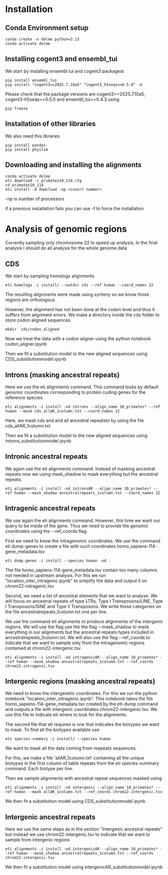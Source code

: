 # Installation
## Conda Environment setup
```
conda create -n delme python=3.13
conda activate delme
```

## Installing cogent3 and ensembl_tui

<!-- I'm not doing any of this now
through github
```
mkdir -p ~/repos
cd ~/repos
cd ../
git clone git@github.com:cogent3/ensembl_tui.git
cd ensembl_tui
pip install -e ".[dev]"
git clone git@github.com:cogent3/cogent3.git
cd cogent3
pip install -e ".[dev]"
```

through flit
```
pip install flit
install -s --python `which python
```
-->

We start by installing ensembl tui and cogent3 packagest
```
pip install ensembl_tui
pip install "cogent3==2025.7.10a5" "cogent3_h5seqs==0.5.0" -U
```
Please check that the package versions are cogent3==2025.7.10a5, cogent3-h5seqs==0.5.0 and ensembl_tui==0.4.3 using
```
pip freeze
```


## Installation of other libraries
We also need this libraries
```
pip install pandas
pip install phyilim
```

## Downloading and installing the alignments
```
conda activate delme
eti download -c primates10_114.cfg
cd primates10_114
eti install -d download -np <insert number>
```
-np is number of processors

if a previous installation fails you can use -f to force the installation

# Analysis of genomic regions

Currently sampling only chromosome 22 to speed up analysis. In the final analysis I should do all analysis for the whole genome data

## CDS

We start by sampling homologs alignments

```
eti homologs -i install/ --outdir cds --ref human --coord_names 22 
```

The resulting alignments were made using synteny so we know those regions are orthologous.

However, the alignment has not been done at the codon level and thus it suffers from alignment errors. We make a directory inside the cds folder to store codon aligned sequences

```
mkdir  cds/codon_aligned
```

Now we treat the data with a codon aligner using the python notebook codon_aligner.ipynb

Then we fit a substitution model to the new aligned sequences using CDS_substitutionmodel.ipynb

## Introns (masking ancestral repeats)

Here we use the eti alignments command. This command looks by default genomic coordinates corresponding to protein coding genes for the reference species. 

```
eti alignments -i install -od introns --align_name 10_primates* --ref human --mask cds_allAR_1column.txt --coord_names 22 
```
Here, we mask cds and and all ancestral repeatsto by using the file cds_allAR_1column.txt

Then we fit a substitution model to the new aligned sequences using introns_substitutionmodel.ipynb

## Intronic ancestral repeats

We again use the eti alignments command. Instead of masking ancestral repeats now we using mask_shadow to mask everything but the ancestral repeats.

```
eti alignments -i install -od intronsAR --align_name 10_primates* --ref human --mask_shadow ancestralrepeats_1column.txt --coord_names 22 
```

## Intragenic ancestral repeats

We use again the eti alignments command. However, this time we want our query to be inside of the gene. Thus we need to provide the genomic coordinates using the --ref_coords flag.

First we need to know the intragenomic coordinates. We use the command eti dump-genes to create a file with such coordinates homo_sapiens-114-gene_metadata.tsv

```
eti dump-genes -i install --species human -od .
```

The file homo_sapiens-114-gene_metadata.tsv contain too many columns not needed in upstream analysis. For this we run "location_inter_intragenic.ipynb" to simplify the data and output it on chrom22-intragenic.tsv

Second, we need a list of ancestral elements that we want to analyse. We will focus on ancestral repeats of type LTRs, Type I Transposons/LINE, Type I Transposons/SINE and Type II Transposons. We write these categories on the file ancestralrepeats_1column.txt one per line.

We use the command eti alignments to produce alignments of the intergenic regions. We will use the flag  use the the flag --mask_shadow to mask everything in our alignments but the ancestral repeats types included in ancestralrepeats_1column.txt. We will also use the flag --ref_coords  to indicate that we want to sample only from the intragenomic regions contained at chrom22-intergenic.tsv

```
eti alignments -i install -od intragenicAR --align_name 10_primates* --ref human --mask_shadow ancestralrepeats_1column.txt --ref_coords chrom22-intragenic.tsv
```


## Intergenic regions (masking ancestral repeats)

We need to know the intergenetic coordinates. For this we run the python notebook "location_inter_intragenic.ipynb". This notebook takes the file homo_sapiens-114-gene_metadata.tsv created by the eti-dump command and outputs a file with intergenic coordinates chrom22-intergenic.tsv. We use this file to indicate eti where to look for the alignments.

The second file that eti requires is one that indicates the biotypes we want to mask. To find all the biotypes available use

```
eti species-summary -i install/ --species human
```

<!-- Bug caution
eti spcies-summary outputs two columns for the reapeats bitypes. We use all the unique entries in the first column.
We could also work with the second column but it masks less sequences than the first, so I'm using the first column.
-->

We want to mask all the data coming from reapeats sequences. 

For this, we make a file 'allAR_1column.txt' containing all the unique biotypes in the first column of table repeats from the eti species-summary command. Each biotype per line.

Then we sample alignments with ancestral repeat sequences masked using

```
eti alignments -i install -od intergenic --align_name 10_primates* --ref human --mask allAR_1column.txt --ref_coords chrom22-intergenic.tsv
```

We then fit a substitution model using CDS_substitutionmodel.ipynb

## Intergenic ancestral repeats

Here we use the same steps as in the section "Intergenic ancestral repeats" but instead we use chrom22-intergenic.tsv to indicate that we want to sample from intergenic regions

```
eti alignments -i install -od intergenicAR --align_name 10_primates* --ref human --mask_shadow ancestralrepeats_1column.txt --ref_coords chrom22-intergenic.tsv
```
We then fit a substitution model using intergenicAR_substitutionmodel.ipynb


<!-- Bug caution

The previous command is quite unstable. Sometimes it gives a lot of warnings stating that the user is attempting to use negative indexes. In these cases the resulting files inside of test_intergenic_1column do not have any masked positions (No question marks)

Code to debug this includes only focusing in one genomic region instead of multiples.
For this create a file "chrom22-selected.tsv" and manually indicate the coordinates needed

My testing coordinates are 22:15915800-16141765


Then run
```
eti alignments -i install -od selected-subset21 --ref human --ref_coords chrom22-selected.tsv --mask_shadow ancestralrepeats_1column.txt --align_name 10_primates*
```

to generate the alignment

-->



<!-- To check later

#Creates intragenic alignments for chromosome 22
eti alignments -i install -od test_intragenic --align_name "*primates*" --ref human --mask_shadow ancestralrepeats_list.txt --coord_names 22 --mask_ref --limit 10

#testing using the names of the alignment types instead of a file
eti alignments -i install --outdir test_intragenic --align_name "*primates*" --ref human --mask_shadow "SINE?/tRNA,SINE?,SINE/tRNA-Deu,SINE/tRNA,SINE/5S-Deu-L2,SINE/tRNA-RTE,SINE/MIR,SINE/Alu" --coord_names 22 --mask_ref --limit 2

#testing using the names of the alignment types instead of a file
eti alignments -i install --outdir test_intragenic --align_name "*primates*" --ref human --mask "cds" --coord_names 22 --mask_ref --limit 2


#Creates a sample of alignments of 20 genes from chromosome 1 
eti alignments -i install/ --outdir aligns_demo/ --align_name '*primate*' --ref=human --limit=20 --coord_names=1

#Creates a sample of LINE alignments
eti alignments -i install --outdir aligns_line/chromosome1 --align_name '*primate*' --coord_names 1 --ref human --limit 10 --mask_shadow LINE --mask_ref

#Creates a sample of intron alignments
eti alignments -i install --outdir aligns_line/introns --align_name '*primate*' --coord_names 1 --ref human --limit 10 --mask cds --mask_ref

#Get gff3 annotations for humans 
cd pathtodownloadannotations/
rsync -av rsync://ftp.ebi.ac.uk/ensemblorg/pub/release-112/gff3/homo_sapiens ./

-->
